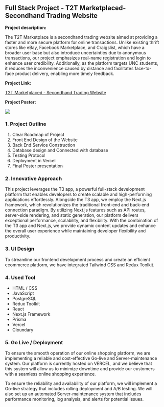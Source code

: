## Full Stack Project - T2T Marketplaced- Secondhand Trading Website

**Project description:**

The T2T Marketplace is a secondhand trading website aimed at providing a faster and more secure platform for online transactions. Unlike existing thrift stores like eBay, Facebook Marketplace, and Craigslist, which have a broader user base but also introduce uncertainties due to anonymous transactions, our project emphasizes real-name registration and login to enhance user credibility. Additionally, as the platform targets UNC students, it reduces the inconvenience caused by distance and facilitates face-to-face product delivery, enabling more timely feedback.

**Project Link:**

[T2T Marketplaced - Secondhand Trading Website](https://t-2t-marketplace.vercel.app/home)

**Project Poster:**

<img src="images/Presentation_T2T_final.png"/>

### 1. Project Outline

1. Clear Roadmap of Project
2. Front End Design of the Website
3. Back End Service Construction
4. Database design and Connected with database
5. Testing Protocol
6. Deployment in Vercel
7. Final Poster presentation

### 2. Innovative Approach

This project leverages the T3 app, a powerful full-stack development platform that enables developers to create scalable and high-performing applications effortlessly. Alongside the T3 app, we employ the Next.js framework, which revolutionizes the traditional front-end and back-end connection paradigm. By utilizing Next.js features such as API routes, server-side rendering, and static generation, our platform delivers exceptional performance, scalability, and flexibility. With the combination of the T3 app and Next.js, we provide dynamic content updates and enhance the overall user experience while maintaining developer flexibility and productivity.

### 3. UI Design

To streamline our frontend development process and create an efficient ecommerce platform, we have integrated Tailwind CSS and Redux Toolkit.

### 4. Used Tool

- HTML / CSS
- JavaScript
- PostgreSQL
- Redux Toolkit
- React
- Next.js Framework
- Prisma
- Vercel
- Cloundary

### 5. Go Live / Deployment

To ensure the smooth operation of our online shopping platform, we are implementing a reliable and cost-effective Go-live and Server-maintenance system. Our platform is currently hosted on VERCEL, and we believe that this system will allow us to minimize downtime and provide our customers with a seamless online shopping experience.

To ensure the reliability and availability of our platform, we will implement a Go-live strategy that includes rolling deployment and A/B testing. We will also set up an automated Server-maintenance system that includes performance monitoring, log analysis, and alerts for potential issues.
